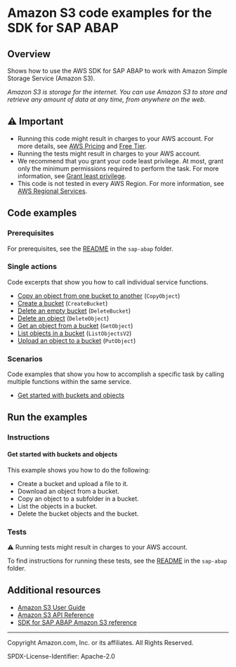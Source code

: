 # Amazon S3 code examples for the SDK for SAP ABAP

## Overview

Shows how to use the AWS SDK for SAP ABAP to work with Amazon Simple Storage Service (Amazon S3).

<!--custom.overview.start-->
<!--custom.overview.end-->

_Amazon S3 is storage for the internet. You can use Amazon S3 to store and retrieve any amount of data at any time, from anywhere on the web._

## ⚠ Important

* Running this code might result in charges to your AWS account. For more details, see [AWS Pricing](https://aws.amazon.com/pricing/) and [Free Tier](https://aws.amazon.com/free/).
* Running the tests might result in charges to your AWS account.
* We recommend that you grant your code least privilege. At most, grant only the minimum permissions required to perform the task. For more information, see [Grant least privilege](https://docs.aws.amazon.com/IAM/latest/UserGuide/best-practices.html#grant-least-privilege).
* This code is not tested in every AWS Region. For more information, see [AWS Regional Services](https://aws.amazon.com/about-aws/global-infrastructure/regional-product-services).

<!--custom.important.start-->
<!--custom.important.end-->

## Code examples

### Prerequisites

For prerequisites, see the [README](../../README.md#Prerequisites) in the `sap-abap` folder.


<!--custom.prerequisites.start-->
<!--custom.prerequisites.end-->

### Single actions

Code excerpts that show you how to call individual service functions.

- [Copy an object from one bucket to another](zcl_aws1_s3_actions.clas.abap#L66) (`CopyObject`)
- [Create a bucket](zcl_aws1_s3_actions.clas.abap#L90) (`CreateBucket`)
- [Delete an empty bucket](zcl_aws1_s3_actions.clas.abap#L112) (`DeleteBucket`)
- [Delete an object](zcl_aws1_s3_actions.clas.abap#L133) (`DeleteObject`)
- [Get an object from a bucket](zcl_aws1_s3_actions.clas.abap#L153) (`GetObject`)
- [List objects in a bucket](zcl_aws1_s3_actions.clas.abap#L196) (`ListObjectsV2`)
- [Upload an object to a bucket](zcl_aws1_s3_actions.clas.abap#L216) (`PutObject`)

### Scenarios

Code examples that show you how to accomplish a specific task by calling multiple
functions within the same service.

- [Get started with buckets and objects](zcl_aws1_s3_scenario.clas.abap)


<!--custom.examples.start-->
<!--custom.examples.end-->

## Run the examples

### Instructions


<!--custom.instructions.start-->
<!--custom.instructions.end-->



#### Get started with buckets and objects

This example shows you how to do the following:

- Create a bucket and upload a file to it.
- Download an object from a bucket.
- Copy an object to a subfolder in a bucket.
- List the objects in a bucket.
- Delete the bucket objects and the bucket.

<!--custom.scenario_prereqs.s3_Scenario_GettingStarted.start-->
<!--custom.scenario_prereqs.s3_Scenario_GettingStarted.end-->


<!--custom.scenarios.s3_Scenario_GettingStarted.start-->
<!--custom.scenarios.s3_Scenario_GettingStarted.end-->

### Tests

⚠ Running tests might result in charges to your AWS account.


To find instructions for running these tests, see the [README](../../README.md#Tests)
in the `sap-abap` folder.



<!--custom.tests.start-->
<!--custom.tests.end-->

## Additional resources

- [Amazon S3 User Guide](https://docs.aws.amazon.com/AmazonS3/latest/userguide/Welcome.html)
- [Amazon S3 API Reference](https://docs.aws.amazon.com/AmazonS3/latest/API/Welcome.html)
- [SDK for SAP ABAP Amazon S3 reference](https://docs.aws.amazon.com/sdk-for-sap-abap/v1/api/latest/s3/index.html)

<!--custom.resources.start-->
<!--custom.resources.end-->

---

Copyright Amazon.com, Inc. or its affiliates. All Rights Reserved.

SPDX-License-Identifier: Apache-2.0